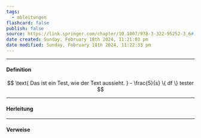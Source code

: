 ```yaml
---
tags:
  - ableitungen
flashcard: false
publish: false
source: https://link.springer.com/chapter/10.1007/978-3-322-95252-3_6#:~:text=Die%20Theorie%20der%20Richtigkeitsgew%C3%A4hr%20besagt,objektiv%20gerechte%20Vertrag%20ausgehandelt%20wird.
date created: Sunday, February 18th 2024, 11:21:03 pm
date modified: Sunday, February 18th 2024, 11:22:33 pm
---
```

***
#### Definition

$$
\text{ Das ist ein Test, wie der Text aussieht. } - \frac{5}{s} \{ df \} tester
$$

***
#### Herleitung


***
#### Verweise


